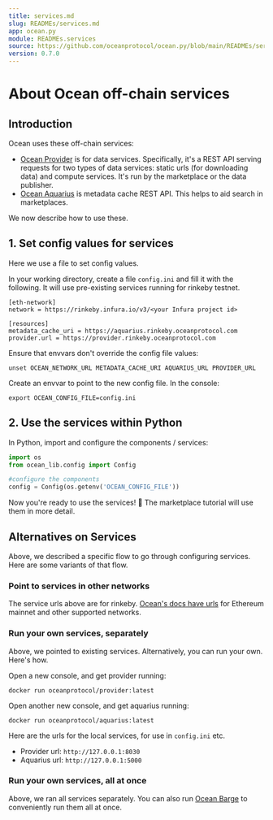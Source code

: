 ```yaml
---
title: services.md
slug: READMEs/services.md
app: ocean.py
module: READMEs.services
source: https://github.com/oceanprotocol/ocean.py/blob/main/READMEs/services.md
version: 0.7.0
---
```

<!--
Copyright 2021 Ocean Protocol Foundation
SPDX-License-Identifier: Apache-2.0
-->

# About Ocean off-chain services

## Introduction

Ocean uses these off-chain services:

-   [Ocean Provider](https://github.com/oceanprotocol/provider) is for data services. Specifically, it's a REST API serving requests for two types of data services: static urls (for downloading data) and compute services. It's run by the marketplace or the data publisher.
-   [Ocean Aquarius](https://github.com/oceanprotocol/aquarius) is metadata cache REST API. This helps to aid search in marketplaces.

We now describe how to use these.

## 1. Set config values for services

Here we use a file to set config values.

In your working directory, create a file `config.ini` and fill it with the following. It will use pre-existing services running for rinkeby testnet.

    [eth-network]
    network = https://rinkeby.infura.io/v3/<your Infura project id>

    [resources]
    metadata_cache_uri = https://aquarius.rinkeby.oceanprotocol.com
    provider.url = https://provider.rinkeby.oceanprotocol.com

Ensure that envvars don't override the config file values:

```console
unset OCEAN_NETWORK_URL METADATA_CACHE_URI AQUARIUS_URL PROVIDER_URL
```

Create an envvar to point to the new config file. In the console:

```console
export OCEAN_CONFIG_FILE=config.ini
```

## 2. Use the services within Python

In Python, import and configure the components / services:

```python
import os
from ocean_lib.config import Config

#configure the components
config = Config(os.getenv('OCEAN_CONFIG_FILE'))
```

Now you're ready to use the services! 🐳 The marketplace tutorial will use them in more detail.

## Alternatives on Services

Above, we described a specific flow to go through configuring services. Here are some variants of that flow.

### Point to services in other networks

The service urls above are for rinkeby. [Ocean's docs have urls](https://docs.oceanprotocol.com/concepts/networks) for Ethereum mainnet and other supported networks.

### Run your own services, separately

Above, we pointed to existing services. Alternatively, you can run your own. Here's how.

Open a new console, and get provider running:

```console
docker run oceanprotocol/provider:latest
```

Open another new console, and get aquarius running:

```console
docker run oceanprotocol/aquarius:latest
```

Here are the urls for the local services, for use in `config.ini` etc.

-   Provider url: `http://127.0.0.1:8030`
-   Aquarius url: `http://127.0.0.1:5000`

### Run your own services, all at once

Above, we ran all services separately. You can also run [Ocean Barge](https://github.com/oceanprotocol/barge) to conveniently run them all at once.
